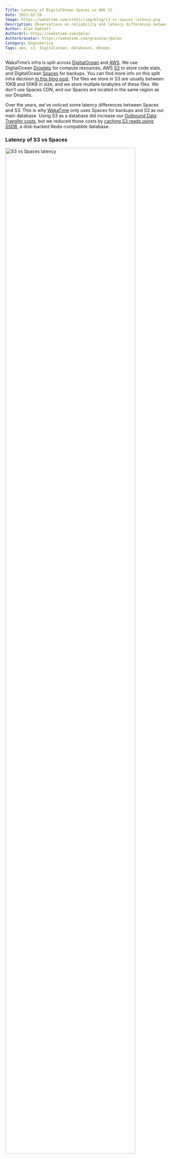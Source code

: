 ```yaml
---
Title: Latency of DigitalOcean Spaces vs AWS S3
Date: 2021-02-20
Image: https://wakatime.com/static/img/blog/s3-vs-spaces-latency.png
Description: Observations on reliability and latency differences between Amazon S3 and DigitalOcean Spaces object storage.
Author: Alan Hamlett
AuthorUrl: https://wakatime.com/@alan
AuthorGravatar: https://wakatime.com/gravatar/@alan
Category: Engineering
Tags: aws, s3, digitalocean, databases, devops
---
```


WakaTime’s infra is split across [DigitalOcean][digitalocean] and [AWS][aws].
We use DigitalOcean [Droplets][droplets] for compute resources, AWS [S3][s3] to store code stats, and DigitalOcean [Spaces][spaces] for backups.
You can find more info on this split infra decision [in this blog post][blog post 45].
The files we store in S3 are usually between 10KB and 50KB in size, and we store multiple terabytes of these files.
We don’t use Spaces CDN, and our Spaces are located in the same region as our Droplets.

Over the years, we’ve noticed some latency differences between Spaces and S3.
This is why [WakaTime][wakatime] only uses Spaces for backups and S3 as our main database.
Using S3 as a database did increase our [Outbound Data Transfer costs][s3 pricing], but we reduced those costs by [caching S3 reads using SSDB][blog post 45], a disk-backed Redis-compatible database.

### Latency of S3 vs Spaces

<img src="https://wakatime.com/static/img/blog/s3-vs-spaces-latency.png" class="img-thumbnail" alt="S3 vs Spaces latency" style="width:90%" />

The first thing we noticed was writing to DigitalOcean Spaces takes much longer than writing the same objects to S3.
Average write latency for S3 stays around 200ms when writing from DigitalOcean servers.
When writing the same files from the same servers to DigitalOcean Spaces, average write latency is around 2 seconds!😱
This wasn’t that bad for our use case since we parallelize writes, but it means writing terabytes of data to Spaces can take days.

Read latency was more important for us.
We notice consistently faster(lower) reads from S3 compared to Spaces.
Reading from S3 takes around 200ms per object, while reading from Spaces takes around 300ms.
We also noticed a higher rate of failures when reading from Spaces vs S3.
For Spaces we set our [boto3 max retries][max retries] to 5, but we didn’t even need retries for S3.

We start each file path prefix with a random string generated per user, to prevent one user’s reads from bottlenecking reads of other users.
According to [AWS docs][s3 performance], this means we can read up to 5.5k files per second per user from S3.

### WakaTime’s Infra

We’re now using S3 as our primary code stats database, with an [SSDB caching layer][blog post 45], and multiple Postgres databases on DigitalOcean block storage volumes.
Code stats are sent from [WakaTime plugins][plugins] to the [WakaTime API][api] and temporarily stored in Postgres, sharded by day.
Then a background task runs on our RabbitMQ distributed task queue to:

* move code stats from Postgres into S3
* warm the [SSDB cache][blog post 45]
* globally lock and drop the current shard from Postgres, after all it’s rows are in S3

A similar task also runs each day to backup the code stats into DigitalOcean Spaces.
Our backups in Spaces are [automatically versioned][spaces docs] by DigitalOcean.
If new code stats come in for the same S3 file, the change is replicated and versioned in the Spaces backup.
DigitalOcean Spaces is [priced very affordably][spaces pricing] and latency doesn’t matter as much for infrequent reads, making it a great place to store backups.

<img src="https://wakatime.com/static/img/blog/spaces-bucket-versioning.png" class="img-thumbnail" alt="Spaces versioning" style="width:90%" />

If you liked this post, you can browse similar articles using the [devops tag][devops tag].
Get started with your free programming metrics today by [installing the open source WakaTime plugin][wakatime].


[wakatime]: https://wakatime.com
[digitalocean]: https://www.digitalocean.com/
[droplets]: https://www.digitalocean.com/products/droplets/
[aws]: https://aws.amazon.com/
[s3]: https://aws.amazon.com/s3/
[s3 pricing]: https://aws.amazon.com/s3/pricing/
[spaces]: https://www.digitalocean.com/products/spaces/
[spaces pricing]: https://www.digitalocean.com/pricing/#spaces-object-storage
[s3 performance]: https://docs.aws.amazon.com/AmazonS3/latest/userguide/optimizing-performance.html
[spaces docs]: https://developers.digitalocean.com/documentation/spaces/
[max retries]: https://stackoverflow.com/a/48568320/1290627
[plugins]: https://wakatime.com/plugins
[api]: https://wakatime.com/api
[devops tag]: https://wakatime.com/blog/tag/devops
[blog post 45]: https://wakatime.com/blog/45-using-a-disk-based-redis-clone-to-reduce-aws-s3-bill
